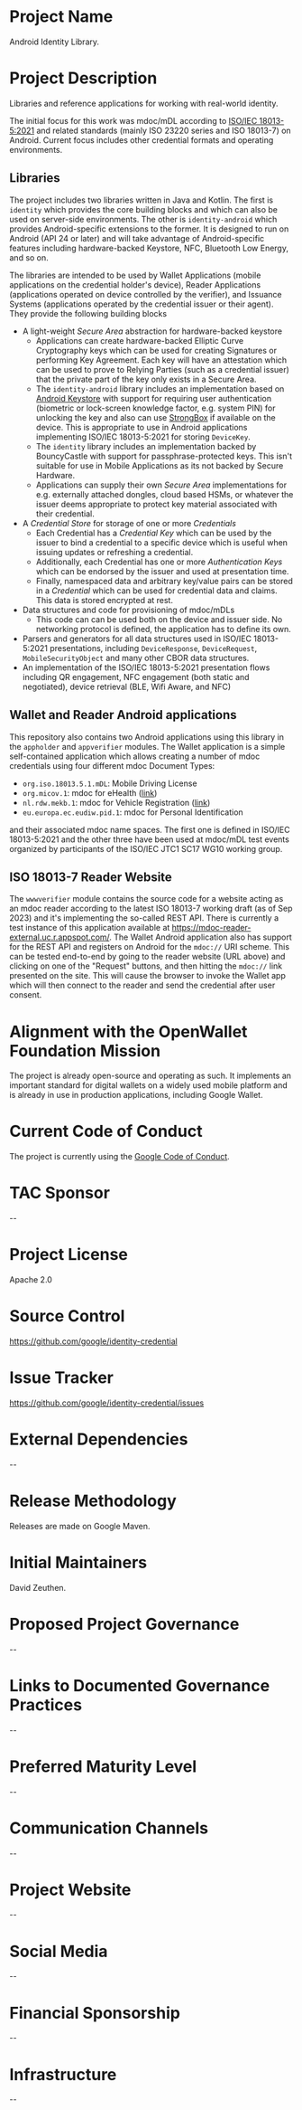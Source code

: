# Project Name
Android Identity Library.

# Project Description
Libraries and reference applications for working with real-world identity.

The initial focus for this work was mdoc/mDL according to [ISO/IEC 18013-5:2021](https://www.iso.org/standard/69084.html)
and related standards (mainly ISO 23220 series and ISO 18013-7) on Android. Current focus
includes other credential formats and operating environments.

## Libraries

The project includes two libraries written in Java and Kotlin. The
first is `identity` which provides the core building blocks and which
can also be used on server-side environments. The other is `identity-android`
which provides Android-specific extensions to the former. It is designed to
run on Android (API 24 or later) and will take advantage of  Android-specific
features including hardware-backed Keystore, NFC, Bluetooth
Low Energy, and so on.

The libraries are intended to be used by Wallet Applications (mobile
applications on the credential holder's device), Reader Applications (applications
operated on device controlled by the verifier), and Issuance Systems (applications
operated by the credential issuer or their agent). They provide the following
building blocks

- A light-weight _Secure Area_ abstraction for hardware-backed keystore
    - Applications can create hardware-backed Elliptic Curve Cryptography
      keys which can be used for creating Signatures or performing Key Agreement.
      Each key will have an attestation which can be used to prove to Relying Parties
      (such as a credential issuer) that the private part of the key only exists
      in a Secure Area.
    - The `identity-android` library includes an implementation based on
      [Android Keystore](https://developer.android.com/training/articles/keystore)
      with support for requiring user authentication (biometric or lock-screen knowledge
      factor, e.g. system PIN) for unlocking the key and also can use
      [StrongBox](https://source.android.com/docs/compatibility/13/android-13-cdd#9112_strongbox)
      if available on the device. This is appropriate to use in Android applications
      implementing ISO/IEC 18013-5:2021 for storing `DeviceKey`.
    - The `identity` library includes an implementation backed by BouncyCastle
      with support for passphrase-protected keys. This isn't suitable for use
      in Mobile Applications as its not backed by Secure Hardware.
    - Applications can supply their own _Secure Area_ implementations for e.g.
      externally attached dongles, cloud based HSMs, or whatever the issuer
      deems appropriate to protect key material associated with their credential.
- A _Credential Store_ for storage of one or more _Credentials_
    - Each Credential has a _Credential Key_ which can be used by the issuer
      to bind a credential to a specific device which is useful when
      issuing updates or refreshing a credential.
    - Additionally, each Credential has one or more _Authentication Keys_ which
      can be endorsed by the issuer and used at presentation time.
    - Finally, namespaced data and arbitrary key/value pairs can be stored
      in a _Credential_ which can be used for credential data and claims. This
      data is stored encrypted at rest.
- Data structures and code for provisioning of mdoc/mDLs
    - This code can can be used both on the device and issuer side. No networking
      protocol is defined, the application has to define its own.
- Parsers and generators for all data structures used in ISO/IEC 18013-5:2021
  presentations, including `DeviceResponse`, `DeviceRequest`,  `MobileSecurityObject`
  and many other CBOR data structures.
- An implementation of the ISO/IEC 18013-5:2021 presentation flows including
  QR engagement, NFC engagement (both static and negotiated), device retrieval
  (BLE, Wifi Aware, and NFC)

## Wallet and Reader Android applications

This repository also contains two Android applications using this library
in the `appholder` and `appverifier` modules. The Wallet application is a simple
self-contained application which allows  creating a number of mdoc credentials
using four different mdoc Document Types:

- `org.iso.18013.5.1.mDL`: Mobile Driving License
- `org.micov.1`: mdoc for eHealth ([link](https://github.com/18013-5/micov))
- `nl.rdw.mekb.1`: mdoc for Vehicle Registration ([link](https://github.com/18013-5/mVR))
- `eu.europa.ec.eudiw.pid.1`: mdoc for Personal Identification

and their associated mdoc name spaces. The first one is defined in
ISO/IEC 18013-5:2021 and the other three have been used at mdoc/mDL
test events organized by participants of the ISO/IEC JTC1 SC17 WG10
working group.

## ISO 18013-7 Reader Website

The `wwwverifier` module contains the source code for a website acting as an
mdoc reader according to the latest ISO 18013-7 working draft (as of Sep 2023)
and it's implementing  the so-called REST API. There is currently a test instance
of this application available at https://mdoc-reader-external.uc.r.appspot.com/.
The Wallet Android  application also has support for the REST API and registers
on Android for the `mdoc://` URI scheme. This can be tested end-to-end by going
to the reader  website (URL above) and clicking on one of the "Request" buttons,
and then  hitting the `mdoc://` link presented on the site. This will cause the
browser  to invoke the Wallet app which will then connect to the reader and send
the credential after user consent.

# Alignment with the OpenWallet Foundation Mission

The project is already open-source and operating as such. It implements an important
standard for digital wallets on a widely used mobile platform and is already
in use in production applications, including Google Wallet.

# Current Code of Conduct

The project is currently using the [Google Code of Conduct](https://github.com/google/identity-credential/blob/master/docs/code-of-conduct.md).

# TAC Sponsor
--

# Project License
Apache 2.0

# Source Control
https://github.com/google/identity-credential

# Issue Tracker
https://github.com/google/identity-credential/issues

# External Dependencies
--

# Release Methodology
Releases are made on Google Maven.

# Initial Maintainers
David Zeuthen.

# Proposed Project Governance
--

# Links to Documented Governance Practices
--

# Preferred Maturity Level
--

# Communication Channels
--

# Project Website
--

# Social Media
--

# Financial Sponsorship
--

# Infrastructure
--
